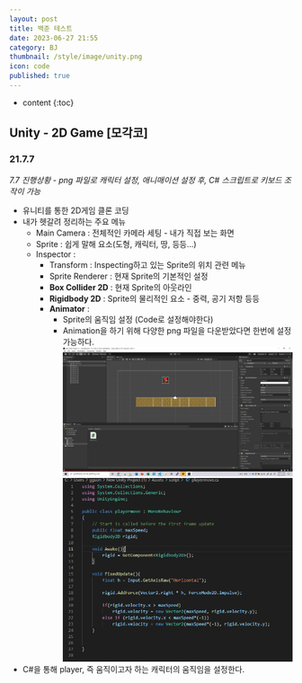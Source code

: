 ```yaml
---
layout: post
title: 백준 테스트
date: 2023-06-27 21:55
category: BJ
thumbnail: /style/image/unity.png
icon: code
published: true
---
```



* content
{:toc}

## Unity - 2D Game [모각코]
### 21.7.7
*7.7 진행상황 - png 파일로 캐릭터 설정, 애니매이션 설정 후, C# 스크립트로 키보드 조작이 가능*  
- 유니티를 통한 2D게임 클론 코딩  
- 내가 헷갈려 정리하는 주요 메뉴
    + Main Camera : 전체적인 카메라 세팅 - 내가 직접 보는 화면  
    + Sprite : 쉽게 말해 요소(도형, 캐릭터, 땅, 등등...)
    + Inspector :  
        * Transform : Inspecting하고 있는 Sprite의 위치 관련 메뉴
        * Sprite Renderer : 현재 Sprite의 기본적인 설정
        * __Box Collider 2D__ : 현재 Sprite의 아웃라인
        * __Rigidbody 2D__ : Sprite의 물리적인 요소 - 중력, 공기 저항 등등
        * __Animator__ : 
            - Sprite의 움직임 설정 (Code로 설정해야한다)
            - Animation을 하기 위해 다양한 png 파일을 다운받았다면 한번에 설정 가능하다.
![alt layout](/style/image/layout.png)
![alt code](/style/image/code.png)
- C#을 통해 player, 즉 움직이고자 하는 캐릭터의 움직임을 설정한다.  



